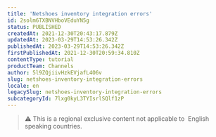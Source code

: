 ```yaml
---
title: 'Netshoes inventory integration errors'
id: 2solm6TXBNVHboVEduYN5g
status: PUBLISHED
createdAt: 2021-12-30T20:43:17.879Z
updatedAt: 2023-03-29T14:53:26.342Z
publishedAt: 2023-03-29T14:53:26.342Z
firstPublishedAt: 2021-12-30T20:59:34.810Z
contentType: tutorial
productTeam: Channels
author: 5l9ZQjiivHzkEVjafL4O6v
slug: netshoes-inventory-integration-errors
locale: en
legacySlug: netshoes-inventory-integration-errors
subcategoryId: 7lxg0kyL3TYIsrlSQlf1zP
---
```


>⚠️ This is a regional exclusive content not applicable to 
> English speaking countries.
